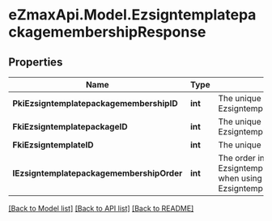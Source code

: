
# eZmaxApi.Model.EzsigntemplatepackagemembershipResponse

## Properties

Name | Type | Description | Notes
------------ | ------------- | ------------- | -------------
**PkiEzsigntemplatepackagemembershipID** | **int** | The unique ID of the Ezsigntemplatepackagemembership | 
**FkiEzsigntemplatepackageID** | **int** | The unique ID of the Ezsigntemplatepackage | 
**FkiEzsigntemplateID** | **int** | The unique ID of the Ezsigntemplate | 
**IEzsigntemplatepackagemembershipOrder** | **int** | The order in which the Ezsigntemplate will be imported when using an Ezsigntemplatepackage. | 

[[Back to Model list]](../README.md#documentation-for-models)
[[Back to API list]](../README.md#documentation-for-api-endpoints)
[[Back to README]](../README.md)

